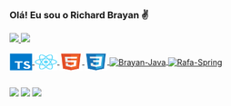 ### Olá! Eu sou o Richard Brayan ✌

<div>
  <a href="https://github.com/RichardBrayan22">
  <img height="180em" src="https://github-readme-stats.vercel.app/api?username=RichardBrayan22&rank_icon=github&include_all_commits=true&show_icons=true&theme=blue_navy#gh-dark-mode-only">
  <img height="180em" src="https://github-readme-stats.vercel.app/api/top-langs/?username=RichardBrayan22&layout=compact&theme=blue_navy">
</div>

<div style="display: inline_block"><br>
  <img align="center" alt="Brayan-Ts" height="30" width="40" src="https://raw.githubusercontent.com/devicons/devicon/master/icons/typescript/typescript-plain.svg">
  <img align="center" alt="Brayan-React" height="30" width="40" src="https://raw.githubusercontent.com/devicons/devicon/master/icons/react/react-original.svg">
  <img align="center" alt="Brayan-HTML" height="30" width="40" src="https://raw.githubusercontent.com/devicons/devicon/master/icons/html5/html5-original.svg">
  <img align="center" alt="Brayan-CSS" height="30" width="40" src="https://raw.githubusercontent.com/devicons/devicon/master/icons/css3/css3-original.svg">
  <img align="center" alt="Brayan-Java" height="30" width="40" src="https://cdn.jsdelivr.net/gh/devicons/devicon/icons/java/java-original.svg">
  <img align="center" alt="Rafa-Spring" height="30" width="40" src="https://cdn.jsdelivr.net/gh/devicons/devicon/icons/spring/spring-original.svg">
</div>

##
 
<div> 
  <a href="https://instagram.com/4rbmf" target="_blank"><img src="https://img.shields.io/badge/-Instagram-%23E4405F?style=for-the-badge&logo=instagram&logoColor=white" target="_blank"></a>
  <a href = "mailto:richard.bfloresto@gmail.com"><img src="https://img.shields.io/badge/-Gmail-%23333?style=for-the-badge&logo=gmail&logoColor=white" target="_blank"></a>
  <a href="https://www.linkedin.com/in/richard-brayan" target="_blank"><img src="https://img.shields.io/badge/-LinkedIn-%230077B5?style=for-the-badge&logo=linkedin&logoColor=white" target="_blank"></a> 
  
</div>




